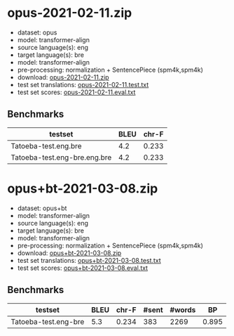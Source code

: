 # opus-2021-02-11.zip

* dataset: opus
* model: transformer-align
* source language(s): eng
* target language(s): bre
* model: transformer-align
* pre-processing: normalization + SentencePiece (spm4k,spm4k)
* download: [opus-2021-02-11.zip](https://object.pouta.csc.fi/Tatoeba-MT-models/eng-bre/opus-2021-02-11.zip)
* test set translations: [opus-2021-02-11.test.txt](https://object.pouta.csc.fi/Tatoeba-MT-models/eng-bre/opus-2021-02-11.test.txt)
* test set scores: [opus-2021-02-11.eval.txt](https://object.pouta.csc.fi/Tatoeba-MT-models/eng-bre/opus-2021-02-11.eval.txt)

## Benchmarks

| testset               | BLEU  | chr-F |
|-----------------------|-------|-------|
| Tatoeba-test.eng.bre 	| 4.2 	| 0.233 |
| Tatoeba-test.eng-bre.eng.bre 	| 4.2 	| 0.233 |






# opus+bt-2021-03-08.zip

* dataset: opus+bt
* model: transformer-align
* source language(s): eng
* target language(s): bre
* model: transformer-align
* pre-processing: normalization + SentencePiece (spm4k,spm4k)
* download: [opus+bt-2021-03-08.zip](https://object.pouta.csc.fi/Tatoeba-MT-models/eng-bre/opus+bt-2021-03-08.zip)
* test set translations: [opus+bt-2021-03-08.test.txt](https://object.pouta.csc.fi/Tatoeba-MT-models/eng-bre/opus+bt-2021-03-08.test.txt)
* test set scores: [opus+bt-2021-03-08.eval.txt](https://object.pouta.csc.fi/Tatoeba-MT-models/eng-bre/opus+bt-2021-03-08.eval.txt)

## Benchmarks

| testset | BLEU  | chr-F | #sent | #words | BP |
|---------|-------|-------|-------|--------|----|
| Tatoeba-test.eng-bre 	| 5.3 	| 0.234 	| 383 	| 2269 	| 0.895 |

